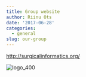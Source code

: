 ```yaml
---
title: Group website
author: Riinu Ots
date: '2017-06-28'
categories:
  - general
slug: our-group
---
```


<http://surgicalinformatics.org/>

![logo_400](https://riinudata.files.wordpress.com/2017/06/logo_400.png)
